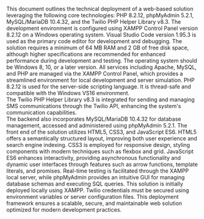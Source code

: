 This document outlines the technical deployment of a web-based solution leveraging the following core technologies: 
PHP 8.2.12, phpMyAdmin 5.2.1, MySQL/MariaDB 10.4.32, and the Twilio PHP Helper Library v8.3. 
The development environment is configured using XAMPP Control Panel version 8.2.12 on a Windows operating system. 
Visual Studio Code version 1.95.3 is used as the primary code editor for development and debugging. 
The solution requires a minimum of 64 MB RAM and 2 GB of free disk space, although higher specifications are recommended for enhanced performance during development and testing.
The operating system should be Windows 8, 10, or a later version. All services including Apache, MySQL, and PHP are managed via the XAMPP Control Panel, which provides a streamlined environment for local development and server simulation. 
PHP 8.2.12 is used for the server-side scripting language. It is thread-safe and compatible with the Windows VS16 environment.  
The Twilio PHP Helper Library v8.3 is integrated for sending and managing SMS communications through the Twilio API, enhancing the system's communication capabilities.  
The backend also incorporates MySQL/MariaDB 10.4.32 for database management, accessed and administered using phpMyAdmin 5.2.1. 
The front end of the solution utilizes HTML5, CSS3, and JavaScript ES6. HTML5 offers a semantically structured layout, improving both user experience and search engine indexing.
CSS3 is employed for responsive design, styling components with modern techniques such as flexbox and grid. JavaScript ES6 enhances interactivity, providing asynchronous functionality and dynamic user interfaces through features such as arrow functions, template literals, and promises. 
Real-time testing is facilitated through the XAMPP local server, while phpMyAdmin provides an intuitive GUI for managing database schemas and executing SQL queries.
This solution is initially deployed locally using XAMPP. Twilio credentials must be secured using environment variables or server configuration files. 
This deployment framework ensures a scalable, secure, and maintainable web solution optimized for modern development practices.
